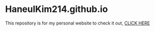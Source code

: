 # HaneulKim214.github.io

This repository is for my personal website to check it out, [CLICK HERE](https://haneulkim214.github.io/)

